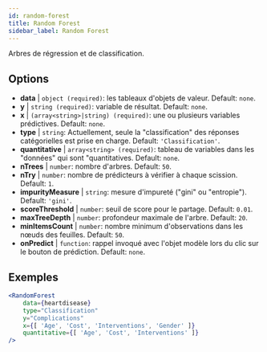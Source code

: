 ```yaml
---
id: random-forest
title: Random Forest
sidebar_label: Random Forest
---
```


Arbres de régression et de classification.

## Options

* __data__ | `object (required)`: les tableaux d'objets de valeur. Default: `none`.
* __y__ | `string (required)`: variable de résultat. Default: `none`.
* __x__ | `(array<string>|string) (required)`: une ou plusieurs variables prédictives. Default: `none`.
* __type__ | `string`: Actuellement, seule la "classification" des réponses catégorielles est prise en charge. Default: `'Classification'`.
* __quantitative__ | `array<string> (required)`: tableau de variables dans les "données" qui sont "quantitatives. Default: `none`.
* __nTrees__ | `number`: nombre d'arbres. Default: `50`.
* __nTry__ | `number`: nombre de prédicteurs à vérifier à chaque scission. Default: `1`.
* __impurityMeasure__ | `string`: mesure d'impureté ("gini" ou "entropie"). Default: `'gini'`.
* __scoreThreshold__ | `number`: seuil de score pour le partage. Default: `0.01`.
* __maxTreeDepth__ | `number`: profondeur maximale de l'arbre. Default: `20`.
* __minItemsCount__ | `number`: nombre minimum d'observations dans les nœuds des feuilles. Default: `50`.
* __onPredict__ | `function`: rappel invoqué avec l'objet modèle lors du clic sur le bouton de prédiction. Default: `none`.


## Exemples

```jsx live
<RandomForest 
    data={heartdisease} 
    type="Classification"
    y="Complications"
    x={[ 'Age', 'Cost', 'Interventions', 'Gender' ]}
    quantitative={[ 'Age', 'Cost', 'Interventions' ]}
/>
```

